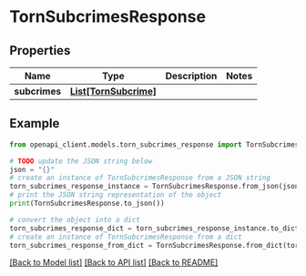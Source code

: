 # TornSubcrimesResponse


## Properties

Name | Type | Description | Notes
------------ | ------------- | ------------- | -------------
**subcrimes** | [**List[TornSubcrime]**](TornSubcrime.md) |  | 

## Example

```python
from openapi_client.models.torn_subcrimes_response import TornSubcrimesResponse

# TODO update the JSON string below
json = "{}"
# create an instance of TornSubcrimesResponse from a JSON string
torn_subcrimes_response_instance = TornSubcrimesResponse.from_json(json)
# print the JSON string representation of the object
print(TornSubcrimesResponse.to_json())

# convert the object into a dict
torn_subcrimes_response_dict = torn_subcrimes_response_instance.to_dict()
# create an instance of TornSubcrimesResponse from a dict
torn_subcrimes_response_from_dict = TornSubcrimesResponse.from_dict(torn_subcrimes_response_dict)
```
[[Back to Model list]](../README.md#documentation-for-models) [[Back to API list]](../README.md#documentation-for-api-endpoints) [[Back to README]](../README.md)


